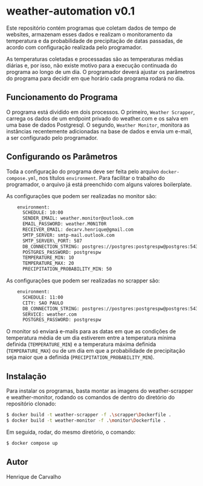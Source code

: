 # weather-automation v0.1

Este repositório contém programas que coletam dados de tempo de websites,
armazenam esses dados e realizam o monitoramento da temperatura e da probabilidade de 
precipitação de datas passadas, de acordo com configuração realizada pelo programador.

As temperaturas coletadas e processadas são as temperaturas médias diárias e, por isso,
não existe motivo para a execução continuada do programa ao longo de um dia. O programador
deverá ajustar os parâmetros do programa para decidir em que horário cada programa rodará no dia.

## Funcionamento do Programa

O programa está dividido em dois processos. O primeiro, `Weather Scrapper`, carrega os dados de um
endpoint privado do weather.com e os salva em uma base de dados Postgresql. O segundo, `Weather Monitor`,
monitora as instâncias recentemente adicionadas na base de dados e envia um e-mail, a ser configurado pelo
programador.

## Configurando os Parâmetros

Toda a configuração do programa deve ser feita pelo arquivo `docker-compose.yml`, nos títulos `environment`. 
Para facilitar o trabalho do programador, o arquivo já está preenchido com alguns valores boilerplate.

As configurações que podem ser realizadas no monitor são:
```Dockerfile
    environment:
      SCHEDULE: 10:00
      SENDER_EMAIL: weather.monitor@outlook.com
      EMAIL_PASSWORD: weather.M0N1T0R
      RECEIVER_EMAIL: decarv.henrique@gmail.com
      SMTP_SERVER: smtp-mail.outlook.com
      SMTP_SERVER\_PORT: 587
      DB_CONNECTION_STRING: postgres://postgres:postgrespw@postgres:5432
      POSTGRES_PASSWORD: postgrespw
      TEMPERATURE_MIN: 10
      TEMPERATURE_MAX: 20
      PRECIPITATION_PROBABILITY_MIN: 50
```

As configurações que podem ser realizadas no scrapper são:
```Dockerfile
    environment:
      SCHEDULE: 11:00
      CITY: SAO PAULO
      DB_CONNECTION_STRING: postgres://postgres:postgrespw@postgres:5432
      SERVICE: weather.com
      POSTGRES_PASSWORD: postgrespw
```

O monitor só enviará e-mails para as datas em que as condições de temperatura média de um dia estiverem entre a temperatura mínima
definida (`TEMPERATURE_MIN`) e a temperatura máxima definida (`TEMPERATURE_MAX`) ou de um dia em que a probabilidade de precipitação
seja maior que a definida (`PRECIPITATION_PROBABILITY_MIN`).

## Instalação

Para instalar os programas, basta montar as imagens do weather-scrapper e weather-monitor, rodando os comandos
de dentro do diretório do repositório clonado:

```bash
$ docker build -t weather-scrapper -f .\scrapper\Dockerfile .
$ docker build -t weather-monitor -f .\monitor\Dockerfile .
```

Em seguida, rodar, do mesmo diretório, o comando:

 ```bash
$ docker compose up
```

## Autor

Henrique de Carvalho
